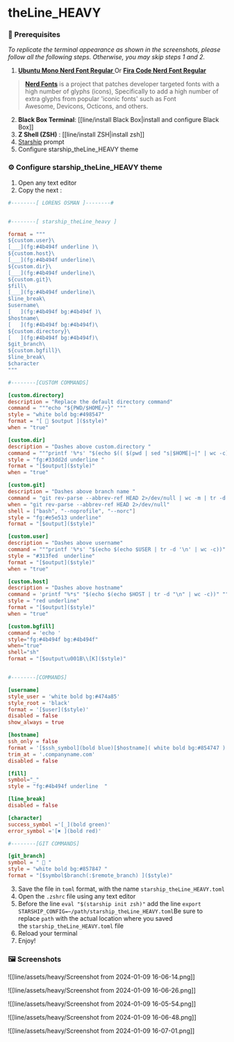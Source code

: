 # theLine_HEAVY

### 🧩 Prerequisites
 *To replicate the terminal appearance as shown in the screenshots, please follow all the following steps. Otherwise, you may skip steps 1 and 2.*
1. **[Ubuntu Mono Nerd Font Regular ](https://github.com/ryanoasis/nerd-fonts/tree/master/patched-fonts/UbuntuMono/Regular)**
Or  **[Fira Code Nerd Font Regular](https://github.com/ryanoasis/nerd-fonts/tree/master/patched-fonts/FiraCode/Regular)** 

> [**Nerd Fonts**](https://github.com/ryanoasis/nerd-fonts/tree/master) is a project that patches developer targeted fonts with a high number of glyphs (icons), Specifically to add a high number of extra glyphs from popular 'iconic fonts' such as Font Awesome, Devicons, Octicons, and others.

2. **Black Box Terminal**: [[line/install Black Box|install and configure Black Box]]
3. **Z Shell (ZSH)** : [[line/install ZSH|install zsh]]
4. [Starship](https://starship.rs/) prompt
5. Configure starship_theLine_HEAVY theme
### ⚙️ Configure starship_theLine_HEAVY theme
1. Open any text editor
2. Copy the next :
```toml
#--------[ LORENS OSMAN ]--------#


#--------[ starship_theLine_heavy ]

format = """
${custom.user}\
[___](fg:#4b494f underline )\
${custom.host}\
[___](fg:#4b494f underline)\
${custom.dir}\
[___](fg:#4b494f underline)\
${custom.git}\
$fill\
[___](fg:#4b494f underline)\
$line_break\
$username\
[   ](fg:#4b494f bg:#4b494f )\
$hostname\
[   ](fg:#4b494f bg:#4b494f)\
${custom.directory}\
[   ](fg:#4b494f bg:#4b494f)\
$git_branch\
${custom.bgfill}\
$line_break\
$character
"""

#--------[CUSTOM COMMANDS]

[custom.directory]
description = "Replace the default directory command"
command = """echo "${PWD/$HOME/~}" """
style = "white bold bg:#498547"
format = "[ 󰉋 $output ]($style)"
when = "true"

[custom.dir]
description = "Dashes above custom.directory "
command = """printf '%*s' "$(echo $(( $(pwd | sed "s|$HOME|~|" | wc -c) + 3 )))" '' | tr ' ' '_'"""
style = "fg:#33dd2d underline "
format = "[$output]($style)"
when = "true"

[custom.git]
description = "Dashes above branch name "
command = "git rev-parse --abbrev-ref HEAD 2>/dev/null | wc -m | tr -d '\\n' | xargs -I {} seq -s '_' {} | tr -d '[:digit:]'| awk '{print $0 \"____\"}'"
when = "git rev-parse --abbrev-ref HEAD 2>/dev/null"
shell = ["bash", "--noprofile", "--norc"]
style = "fg:#e5e513 underline"
format = "[$output]($style)"

[custom.user]
description = "Dashes above username"
command = """printf '%*s' "$(echo $(echo $USER | tr -d '\n' | wc -c))" '' | tr ' ' '_' """
style = "#313fed  underline"
format = "[$output]($style)"
when = "true"

[custom.host]
description = "Dashes above hostname"
command = 'printf "%*s" "$(echo $(echo $HOST | tr -d "\n" | wc -c))" "" | tr " " "_" '
style = "red underline"
format = "[$output]($style)"
when = "true"

[custom.bgfill]
command = 'echo '
style="fg:#4b494f bg:#4b494f"
when="true"
shell="sh"
format = "[$output\u001B\\[K]($style)"


#--------[COMMANDS]

[username]
style_user = 'white bold bg:#474a85'
style_root = 'black'
format = '[$user]($style)'
disabled = false
show_always = true

[hostname]
ssh_only = false
format = '[$ssh_symbol](bold blue)[$hostname]( white bold bg:#854747 )'
trim_at = '.companyname.com'
disabled = false

[fill]
symbol="_"
style = "fg:#4b494f underline  "

[line_break]
disabled = false

[character]
success_symbol ='[_](bold green)'
error_symbol ='[✖ ](bold red)'

#--------[GIT COMMANDS]

[git_branch]
symbol = "  "
style = "white bold bg:#857847 "
format = "[$symbol$branch(:$remote_branch) ]($style)"

```
3. Save the file in `toml` format, with the name `starship_theLine_HEAVY.toml`
4. Open the `.zshrc` file using any text editor
5. Before the line `eval "$(starship init zsh)"` add the line `export STARSHIP_CONFIG=~/path/starship_theLine_HEAVY.toml`Be sure to replace `path` with the actual location where you saved the `starship_theLine_HEAVY.toml` file
6. Reload your terminal
7. Enjoy!
### 🖼️ Screenshots


![[line/assets/heavy/Screenshot from 2024-01-09 16-06-14.png]]

![[line/assets/heavy/Screenshot from 2024-01-09 16-06-26.png]]

![[line/assets/heavy/Screenshot from 2024-01-09 16-05-54.png]]

![[line/assets/heavy/Screenshot from 2024-01-09 16-06-48.png]]

![[line/assets/heavy/Screenshot from 2024-01-09 16-07-01.png]]